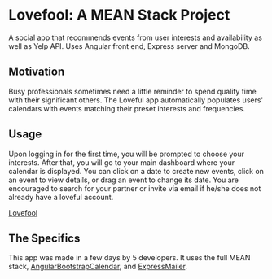 Lovefool: A MEAN Stack Project
=====================================

A social app that recommends events from user interests and availability as well as Yelp API. Uses Angular front end, Express server and MongoDB. 

Motivation
----------

Busy professionals sometimes need a little reminder to spend quality time with their significant others. The Loveful app automatically populates users' calendars with events matching their preset interests and frequencies.



Usage
-----

Upon logging in for the first time, you will be prompted to choose your interests. After that, you will go to your main dashboard where your calendar is displayed. You can click on a date to create new events, click on an event to view details, or drag an event to change its date. You are encouraged to search for your partner or invite via email if he/she does not already have a loveful account.

[Lovefool](https://tinyurl.com/lovefool-aws)



The Specifics
------------- 

This app was made in a few days by 5 developers. It uses the full MEAN stack, [AngularBootstrapCalendar](https://github.com/mattlewis92/angular-bootstrap-calendar), and [ExpressMailer](https://www.npmjs.com/package/express-mailer).
